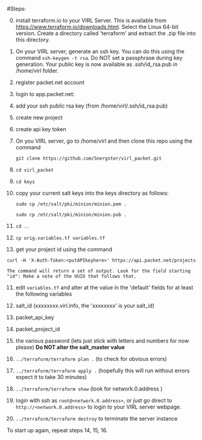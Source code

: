 
#Steps:

0. install terraform.io to your VIRL Server. This is available from https://www.terraform.io/downloads.html. Select the Linux 64-bit version. Create a directory called 'terraform' and extract the .zip file into this directory.

1. On your VIRL server, generate an ssh key. You can do this using the command `ssh-keygen -t rsa`. Do NOT set a passphrase during key generation. Your public key is now available as .ssh/id_rsa.pub in /home/virl folder. 

2. register packet.net account

3. login to app.packet.net:
  1. add your ssh public rsa key (from /home/virl/.ssh/id_rsa.pub)
  2. create new project
  3. create api key token

4. On you VIRL server, go to /home/virl and then clone this repo using the command

   `git clone https://github.com/Snergster/virl_packet.git`

5. `cd virl_packet`

6. `cd keys`

7. copy your current salt keys into the keys directory as follows:

   `sudo cp /etc/salt/pki/minion/minion.pem .`

   `sudo cp /etc/salt/pki/minion/minion.pub .`

8. `cd ..`

9. `cp orig.variables.tf variables.tf`

10. get your project id using the command

   `curl -H 'X-Auth-Token:<putAPIkeyhere>' https://api.packet.net/projects`

    The command will return a set of output. Look for the field starting "id": Make a note of the UUID that follows that.

11. edit `variables.tf` and alter at the value in the 'default' fields for at least the following variables
  1. salt_id (xxxxxxxx.virl.info, the 'xxxxxxxx' is your salt_id)
  2. packet_api_key
  3. packet_project_id
  4. the various password (lets just stick with letters and numbers for now please)
	**Do NOT alter the salt_master value**

12. `../terraform/terraform plan .`       (to check for obvious errors)

13. `../terraform/terraform apply .`     (hopefully this will run without errors expect it to take 30 minutes)

14. `../terraform/terraform show`  (look for network.0.address )

15. login with ssh as `root@<network.0.address>`, or just go direct to `http://<network.0.address>` to login to your VIRL server webpage.
 
16. `../terraform/terraform destroy` to terminate the server instance

To start up again, repeat steps 14, 15, 16.
 
